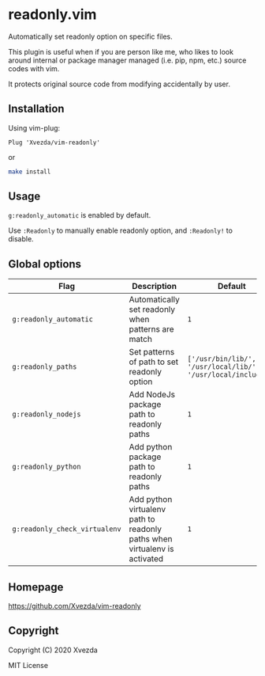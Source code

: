 # readonly.vim
Automatically set readonly option on specific files.

This plugin is useful when if you are person like me,
who likes to look around internal or package manager managed (i.e. pip, npm, etc.)
source codes with vim.

It protects original source code from modifying accidentally by user.


## Installation

Using vim-plug:
```vim
Plug 'Xvezda/vim-readonly'
```

or

```sh
make install
```

## Usage

`g:readonly_automatic` is enabled by default.

Use `:Readonly` to manually enable readonly option, and `:Readonly!` to disable.


## Global options

| Flag                          | Description                                                               | Default                                                       |
| ----------------------        | --------------------------------------------------                        | -------                                                       |
| `g:readonly_automatic`        | Automatically set readonly when patterns are match                        | `1`                                                           |
| `g:readonly_paths`            | Set patterns of path to set readonly option                               | `['/usr/bin/lib/', '/usr/local/lib/', '/usr/local/include/']` |
| `g:readonly_nodejs`           | Add NodeJs package path to readonly paths                                 | `1`                                                           |
| `g:readonly_python`           | Add python package path to readonly paths                                 | `1`                                                           |
| `g:readonly_check_virtualenv` | Add python virtualenv path to readonly paths when virtualenv is activated | `1`                                                           |


## Homepage

https://github.com/Xvezda/vim-readonly


## Copyright

Copyright (C) 2020 Xvezda

MIT License
